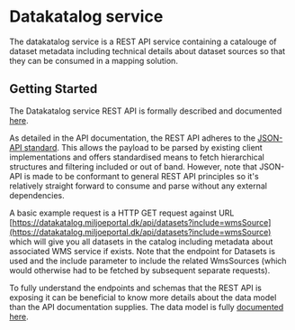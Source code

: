 # Datakatalog service

The datakatalog service is a REST API service containing a catalouge of dataset metadata including technical details about dataset sources so that they can be consumed in a mapping solution.

## Getting Started

The Datakatalog service REST API is formally described and documented [here](https://datakatalog.miljoeportal.dk/api/swagger).

As detailed in the API documentation, the REST API adheres to the [JSON-API standard](https://jsonapi.org/). This allows the payload to be parsed by existing client implementations and offers standardised means to fetch hierarchical structures and filtering included or out of band. However, note that JSON-API is made to be conformant to general REST API principles so it's relatively straight forward to consume and parse without any external dependencies.

A basic example request is a HTTP GET request against URL [https://datakatalog.miljoeportal.dk/api/datasets?include=wmsSource](https://datakatalog.miljoeportal.dk/api/datasets?include=wmsSource) which will give you all datasets in the catalog including metadata about associated WMS service if exists. Note that the endpoint for Datasets is used and the include parameter to include the related WmsSources (which would otherwise had to be fetched by subsequent separate requests).

To fully understand the endpoints and schemas that the REST API is exposing it can be beneficial to know more details about the data model than the API documentation supplies. The data model is fully [documented here](../datamodel).
